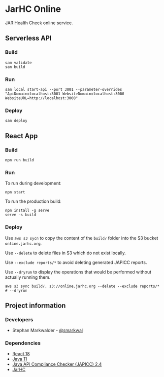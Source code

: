 # JarHC Online

JAR Health Check online service.

## Serverless API

### Build

```shell
sam validate
sam build
```

### Run

```shell
sam local start-api --port 3001 --parameter-overrides "ApiDomain=localhost:3001 WebsiteDomain=localhost:3000 WebsiteURL=http://localhost:3000"
```

### Deploy

```shell
sam deploy
```

## React App

### Build

```shell
npm run build
```

### Run

To run during development:

```shell
npm start
```

To run the production build:

```shell
npm install -g serve
serve -s build
```

### Deploy

Use `aws s3 sycn` to copy the content of the `build/` folder into the S3 bucket `online.jarhc.org`.

Use `--delete` to delete files in S3 which do not exist locally.

Use `--exclude reports/*` to avoid deleting generated JAPICC reports.

Use `--dryrun` to display the operations that would be performed without actually running them.

```shell
aws s3 sync build/. s3://online.jarhc.org --delete --exclude reports/* # --dryrun
```

## Project information

### Developers

* Stephan Markwalder - [@smarkwal](https://github.com/smarkwal)

### Dependencies

* [React 18](https://reactjs.org/)
* [Java 11](https://dev.java/)
* [Java API Compliance Checker (JAPICC) 2.4](https://github.com/lvc/japi-compliance-checker)
* [JarHC](https://github.com/smarkwal/jarhc)
